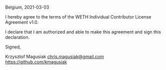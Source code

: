 Belgium, 2021-03-03

I hereby agree to the terms of the WETH Individual Contributor License
Agreement v1.0.

I declare that I am authorized and able to make this agreement and sign this
declaration.

Signed,

Krzysztof Magusiak chris.magusiak@gmail.com https://github.com/kmagusiak
